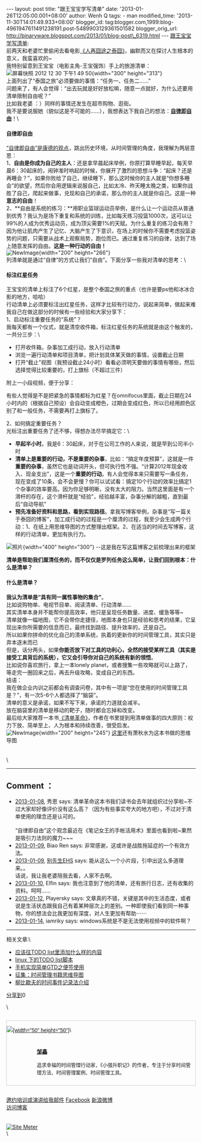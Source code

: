--- layout: post title: "跟王宝宝学写清单" date:
'2013-01-26T12:05:00.001+08:00' author: Wenh Q tags: - man
modified\_time: '2013-11-30T14:01:49.933+08:00' blogger\_id:
tag:blogger.com,1999:blog-4961947611491238191.post-5489903129361501582
blogger\_orig\_url:
http://binaryware.blogspot.com/2013/01/blog-post\_6319.html ---
[跟王宝宝学写清单](http://www.gtdlife.com/2013/3027/write-todo-list-like-wangbaobao/?utm_source=rss&utm_medium=rss&utm_campaign=write-todo-list-like-wangbaobao):\
前两天和老婆忙里偷闲去看电影[《人再囧途之泰囧》](http://movie.douban.com/subject/10574622/)，幽默而又在探讨人生根本的意义，我蛮喜欢的\~\
我特别留意到王宝宝（电影主角-王宝强饰）手上的旅游清单：\
![屏幕快照 2012 12 30 下午1 49
50](http://www.gtdlife.com/wp-content/uploads/2013/01/%E5%B1%8F%E5%B9%95%E5%BF%AB%E7%85%A7-2012-12-30-%E4%B8%8B%E5%8D%881.49.50.png){width="300"
height="313"}\
上面列出了“泰国之旅”必须要做的事情：“任务一、任务二……”\
问题来了，有人会觉得：“出去玩就是好好放松嘛，随意一点就好，为什么还要用清单限制自由呢？”\
比如我老婆 ：）同样的事情还发生在超市购物、逛街。\
我不是要说服她（貌似这是不可能的……），我想表达下我自己的想法：[**自律即自由**](http://www.360doc.com/content/11/1129/16/3838914_168380465.shtml)！\

#### 自律即自由

[“自律即自由”是康德的观点](http://www.360doc.com/content/11/1129/16/3838914_168380465.shtml)，跳出历史环境，从时间管理的角度，我理解为两层意思：\
1、**自由是你成为自己的主人**：还是拿早晨起床举例，你原打算早睡早起，每天早晨6：30起床的，闹钟准时响起的时候，你展开了激烈的思想斗争：“起床？还是再睡会？”，如果你败给了自己，继续睡下，那么这时候你的主人就是“你想多睡会”的欲望，然后你会用逻辑来说服自己，比如太冷、昨天睡太晚之类，如果你战胜了自己，爬起来做事，兑现和自己的承诺，那么你的主人就是你自己。这是一种**意志的自由**！\
2、**自由是系统的练习：**用职业篮球运动员举例，是什么让一个运动员从普通到优秀？我认为是场下重复和系统的训练，比如每天练习投篮1000次，这可以让99%的人成为优秀运动员，成为顶尖需要1%的天赋。为什么重复的练习会有用？因为他让肌肉产生了记忆、大脑产生了下意识，在场上的时候你不需要考虑投篮姿势的问题，只需要从战术上观察局势，跑位而已。通过重复练习的自律，达到了场上随意发挥的自由。**这是一种行动的自由！**\
![NewImage](http://www.gtdlife.com/wp-content/uploads/2013/01/NewImage1.png){width="200"
height="266"}\
列清单就是通过“自律”的方式让我们“自由”。下面分享一些我对清单的思考：\

#### 标注红星任务

王宝宝的清单上标注了6个红星，是整个泰国之旅的重点（也许是要ps他和冰冰合影的地方，哈哈）\
行动清单上必须要标注出红星任务，这样才比较有行动力，说起来简单，做起来难\
我自己在做这部分的时候有一些经验和大家分享下：\
1、启动标注重要任务的“系统”？\
我每天都有一个仪式，就是清空收件箱，标注红星任务的系统就是由这个触发的，一共分三步：\

-   打开收件箱，杂事加工成行动，放入行动清单
-   浏览一遍行动清单和项目清单，把计划具体某天做的事情，设置截止日期
-   打开“截止”视图（我预设截止24小时）看看必须明天要做的事情有哪些，然后选择觉得比较重要的，打上旗标（不超过三件）

<div>

附上一小段视频，便于分享：

</div>

<div>

</div>

<div>

</div>

<div>

有些人觉得是不是把紧急的事情都标为红星？在omnifocus里面，截止日期在24小时内的（根据自己预设）会自动变成橙色，过期会变成红色，所以已经用颜色区别了和一般任务，不需要再打上旗标了。

</div>

2、如何搞定重要任务？\
光标注出重要任务了还不够，得想办法尽早搞定它：\

-   **早起半小时**。我是6：30起床，对于在公司工作的人来说，就是早到公司半小时
-   **清单上是重要的行动，不是重要的杂事**，比如：“搞定年度预算”，这就是一件**重要的杂事**，虽然它也是动词开头，但可执行性不强。“计算2012年现金收入、现金支出”，这是一个**重要的行动**。有人会觉得本来只需要写一条任务，现在变成了10条，会不会更慢？你可以试试看：搞定10个行动的效率比搞定1个杂事的效率要高。因为你足够明晰，没有太大的阻力。当然这里面是有一个滑杆的存在，这个滑杆就是“经验”，经验越丰富，杂事分解的越粗，直到最后“自动导航”
-   **预先准备好资料和思路，看到实现路径**。拿我写博客举例，杂事是“写一篇关于泰囧的博客”，加工成行动的过程是一个厘清的过程，我至少会生成两个行动：1、在纸上用思维导图的方式整理出框架。2、在适当的时间去写博客，这样的行动清单，更加有执行力。

<div>

![照片](http://www.gtdlife.com/wp-content/uploads/2013/01/%E7%85%A7%E7%89%87.jpg){width="400"
height="300"} --这是我在写这篇博客之前梳理出来的框架

</div>

<div>

</div>

<div>

**清单是帮助我们厘清任务的，而不仅仅是罗列任务这么简单，让我们回到根本：什么是清单？**

</div>

#### 什么是清单？

**我认为清单是“具有同一属性事物的集合”**。\
比如说购物单、电视节目单、阅读清单、行动清单……\
其实清单本身并不能帮你提高效率，他只是呈现任务数量、进度、缓急等等\~\
清单就像一幅地图，它不会带你走捷径，地图本身也只是经验和思考的结果，它呈现出来你所需要的信息而已，最终找到路径、提升效率的，还是自己。\
所以如果你拼命的优化自己的清单系统，执着的更新你的时间管理工具，其实只是弃本逐末而已\
但是，话分两头，如果**你能否放下对工具的功利心，全然的接受某样工具（其实是接受工具背后的系统），它又会引导你对自己的系统有新的领悟**。\
比如说你喜欢旅行，拿上一本lonely
planet，或者搜集一些攻略就可以上路了，等走完一圈回来之后，再去升级攻略，变成自己的东西。\
结语：\
我在做企业内训之前都会有调查问卷，其中有一项是“您在使用的时间管理工具是？”，有一次5-6个人都选择了“脑袋”。\
清单的意义是承诺，如果不写下来，承诺的力道就会减半。\
放在脑袋里的清单是移动的靶子，随时都会忘掉和改变。\
最后给大家推荐一本书[《清单革命》](http://book.douban.com/subject/10788371/)，作者在书里提到用清单做事的四大原则：权力下放、简单至上、人为根本和持续改善，很受启发。\
![NewImage](http://www.gtdlife.com/wp-content/uploads/2013/01/NewImage2.png){width="200"
height="245"} [这里](http://huaban.com/pins/10296349/)还有萧秋水为这本书做的思维导图\
\
\
\

------------------------------------------------------------------------

Comment ：
----------

-   [2013-01-08](http://www.gtdlife.com/2013/3027/write-todo-list-like-wangbaobao/),
    秀恩 says:
    清单革命这本书我们读书会去年就组织过分享啦\~不过大家却好像评价没有这么高？（因为有些事实夸大的地方吧），不过对于清单使用的理念还是认可的。\
    \
    “自律即自由”这个观念最近在《笔记女王的手帐活用术》里面也看到啦\~果然是吸引力法则的魔力\~\~\~
-   [2013-01-09](http://www.gtdlife.com/2013/3027/write-todo-list-like-wangbaobao/),
    Biao Ren says: 非常感谢，这或许是战胜拖延症的一个有效方法。
-   [2013-01-09](http://www.gtdlife.com/2013/3027/write-todo-list-like-wangbaobao/),
    [别先生EHS](http://www.mrbie.com/) says:
    能从这么一个小片段，引申出这么多道理来。。\
    话说，我让我老婆陪我去看，人家不去啊。
-   [2013-01-10](http://www.gtdlife.com/2013/3027/write-todo-list-like-wangbaobao/),
    Elfin says:
    我也注意到了他的清单，还有旅行日志，还有收集的资料。呵呵……
-   [2013-01-12](http://www.gtdlife.com/2013/3027/write-todo-list-like-wangbaobao/),
    Playersky says:
    文章真的不错，关键是其中的生活态度，或者说是生活状态跟我自己有着某种层次上的差别。一种即使我们看到同一种事物，你的想法会比我更加有深度，对人生更加有帮助⋯⋯
-   [2013-01-14](http://www.gtdlife.com/2013/3027/write-todo-list-like-wangbaobao/),
    iamriky says: windows系统是不是无法使用视频中的软件啊？

------------------------------------------------------------------------

相关文章:\

-   [应该往TODO
    list里添加什么样的内容](http://www.gtdlife.com/2007/477/%e5%ba%94%e8%af%a5%e5%be%80todo-list%e9%87%8c%e6%b7%bb%e5%8a%a0%e4%bb%80%e4%b9%88%e6%a0%b7%e7%9a%84%e5%86%85%e5%ae%b9/ "Permanent Link: 应该往TODO list里添加什么样的内容")
-   [linux 下的TODO
    list脚本](http://www.gtdlife.com/2007/472/linux-%e4%b8%8b%e7%9a%84todo-list%e8%84%9a%e6%9c%ac/ "Permanent Link: linux 下的TODO list脚本")
-   [手机实现简单GTD之便签使用](http://www.gtdlife.com/2007/518/%e6%89%8b%e6%9c%ba%e5%ae%9e%e7%8e%b0%e7%ae%80%e5%8d%95gtd%e4%b9%8b%e4%be%bf%e7%ad%be%e4%bd%bf%e7%94%a8/ "Permanent Link: 手机实现简单GTD之便签使用")
-   [征集：时间管理书籍思维导图](http://www.gtdlife.com/2011/2268/%e5%be%81%e9%9b%86%ef%bc%9a%e6%97%b6%e9%97%b4%e7%ae%a1%e7%90%86%e4%b9%a6%e7%b1%8d%e6%80%9d%e7%bb%b4%e5%af%bc%e5%9b%be/ "Permanent Link: 征集：时间管理书籍思维导图")
-   [柳比歇夫的时间事件记录法介绍](http://www.gtdlife.com/2011/2413/%e6%9f%b3%e6%af%94%e6%ad%87%e5%a4%ab%e7%9a%84%e6%97%b6%e9%97%b4%e4%ba%8b%e4%bb%b6%e8%ae%b0%e5%bd%95%e6%b3%95%e4%bb%8b%e7%bb%8d/ "Permanent Link: 柳比歇夫的时间事件记录法介绍")

<div>

[分享到](http://www.bshare.cn/ "分享到")[](javascript:void(0); "分享到QQ空间")[](javascript:void(0); "分享到新浪微博")[](javascript:void(0); "分享到人人网")[](javascript:void(0); "分享到腾讯微博")[](javascript:void(0); "分享到豆瓣")[](http://www.blogger.com/blog-this.g "更多平台")0

</div>

\

<div
style="border: 1px solid #cccccc; font-family: Arial; font-size: 14px; margin-bottom: 27px; margin-left: auto; margin-right: auto; margin-top: 27px;">

<div style="margin: 0px; overflow-x: hidden; overflow-y: hidden;">

[![](http://www.gtdlife.com/wp-content/uploads/2012/03/myAvatar-e1332553676385.png){width="50"
height="50"}](http://www.gtdlife.com/)\
<div
style="line-height: 23px; margin-bottom: 0px; margin-left: 80px; margin-right: 0px; margin-top: 0px; text-align: left;">

<div
style="margin: 0px; padding-bottom: 10px; padding-left: 0px; padding-right: 10px; padding-top: 10px;">

<div style="font-size: 14px; margin: 0px;">

**[邹鑫](http://www.gtdlife.com/)**

</div>

<div style="font-size: 13px; line-height: 20px; margin: 0px;">

追求幸福的时间管理行动家，《小强升职记》的作者，专注于分享时间管理方法、时间管理案例、时间管理工具。

</div>

</div>

</div>

</div>

</div>

[邀约培训或演讲](http://www.gtdlife.com/%E8%81%94%E7%B3%BB%E6%88%91/)[给我邮件](mailto:zouxin2000@gmail.com)
[Facebook](http://www.facebook.com/zouxin2000)
[新浪微博](http://www.weibo.com/gtdlife)\
[访问博客](http://www.gtdlife.com/)\
\
[\
![Site
Meter](http://s11.sitemeter.com/meter.asp?site=s11zouxin2000)](http://s11.sitemeter.com/stats.asp?site=s11zouxin2000)\
\

